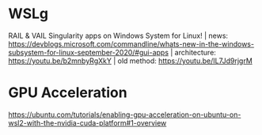 # WSLg
RAIL &amp; VAIL Singularity apps on Windows System for Linux! | news: https://devblogs.microsoft.com/commandline/whats-new-in-the-windows-subsystem-for-linux-september-2020/#gui-apps | architecture: https://youtu.be/b2mnbyRgXkY | old method: https://youtu.be/IL7Jd9rjgrM

# GPU Acceleration
https://ubuntu.com/tutorials/enabling-gpu-acceleration-on-ubuntu-on-wsl2-with-the-nvidia-cuda-platform#1-overview
